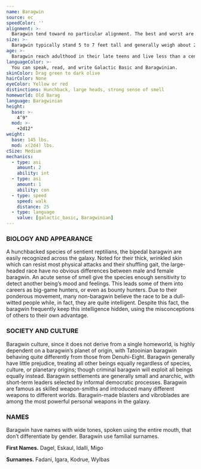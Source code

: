 ```yaml
---
name: Baragwin
source: ec
speedColor: ''
alignment: >-
  Baragwin tend toward no particular alignment. The best and worst are found among them.
size: >-
  Baragwin typically stand 5 to 7 feet tall and generally weigh about 200 lbs. Regardless of your position in that range, your size is Medium.
age: >-
  Baragwin reach adulthood in their late teens and live less than a century.
languageColor: >-
  You can speak, read, and write Galactic Basic and Baragwinian. 
skinColor: Drag green to dark olive
hairColor: None
eyeColor: Yellow or red
distinctions: Hunchback, large heads, strong sense of smell
homeworld: Old Barag
language: Baragwinian
height:
  base: >-
    4’9"
  mod: >-
    +2d12"
weight:
  base: 145 lbs.
  mod: x(2d4) lbs.
cSize: Medium
mechanics:
  - type: asi
    amount: 2
    ability: int
  - type: asi
    amount: 1
    ability: con
  - type: speed
    speed: walk
    distance: 25
  - type: language
    value: [galactic_basic, Baragwinian]
---
```

### BIOLOGY AND APPEARANCE
A hunchbacked species of sentient reptilians, the bipedal baragwin are easily recognized across the galaxy. Noted for their thick, wrinkled skin which can resist most physical attacks and their shuffling gait, the large-headed race have no obvious differences between male and female baragwin. An acute sense of smell give the species enough sensitivity to detect another being’s mood and feelings. This leads some of them into careers as big-game hunters, or even as bounty hunters. Due to their ponderous movement, many non-baragwin believe the race to be a dull-witted people while, in fact, they are quite intelligent. Despite this fact, the baragwin frequently keep this intelligence hidden, using the misconceptions of others to their own advantage.

### SOCIETY AND CULTURE
Baragwin culture, since it does not derive from a single homeworld, is highly dependent on a baragwin’s planet of origin, with Tatooinian baragwin behaving quite differently from those from Denuhi-Eight. Baragwin generally have little prejudice, treating all other beings equally regardless of species, culture, or planetary origins; though criminal baragwin will exploit all beings equally instead. Baragwin settlements are generally small and anarchic, with short-term leaders selected by informal democratic processes. Baragwin are famous as skilled weapon-smiths and introduced many different weapons to different worlds. Baragwin-made blasters and vibroblades are among the most powerful personal weapons in the galaxy.

### NAMES
Baragwin have names with wide tones, spoken using the entire mouth, that don’t differentiate by gender. Baragwin use familial surnames.

__First Names.__ Dagel, Eskaul, Idalli, Migo

__Surnames.__ Fadani, Igara, Kodrue, Wylbas



    